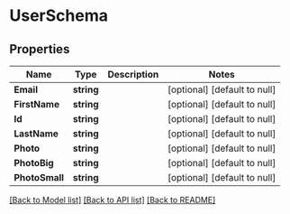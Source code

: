 # UserSchema

## Properties
Name | Type | Description | Notes
------------ | ------------- | ------------- | -------------
**Email** | **string** |  | [optional] [default to null]
**FirstName** | **string** |  | [optional] [default to null]
**Id** | **string** |  | [optional] [default to null]
**LastName** | **string** |  | [optional] [default to null]
**Photo** | **string** |  | [optional] [default to null]
**PhotoBig** | **string** |  | [optional] [default to null]
**PhotoSmall** | **string** |  | [optional] [default to null]

[[Back to Model list]](../README.md#documentation-for-models) [[Back to API list]](../README.md#documentation-for-api-endpoints) [[Back to README]](../README.md)


